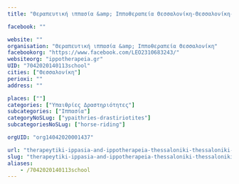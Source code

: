 ```yaml
---
title: "Θεραπευτική ιππασία &amp; Ιπποθεραπεία Θεσσαλονίκη-Θεσσαλονίκη-Ιππασία"

facebook: ""

website: ""
organisation: "Θεραπευτική ιππασία &amp; Ιπποθεραπεία Θεσσαλονίκη"
facebookorg: "https://www.facebook.com/LEO2310683243/"
websiteorg: "ippotherapeia.gr"
UID: "7042020140113school"
cities: ["Θεσσαλονίκη"]
perioxi: ""
address: ""

places: [""]
categories: ["Υπαιθρίες Δραστηριότητες"]
subcategories: ["Ιππασία"]
categoryNoSLug: ["ypaithries-drastiriotites"]
subcategoriesNoSLug: ["horse-riding"]

orgUID: "org14042020001437"

url: "therapeytiki-ippasia-and-ippotherapeia-thessaloniki-thessaloniki-ippasia/thessaloniki"
slug: "therapeytiki-ippasia-and-ippotherapeia-thessaloniki-thessaloniki-ippasia"
aliases:
    - /7042020140113school
---
```





